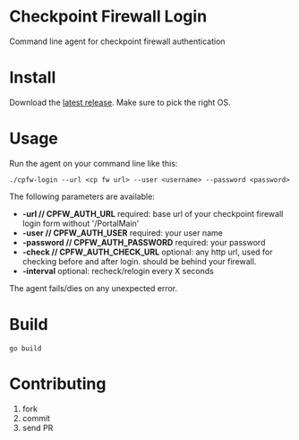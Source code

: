 # Checkpoint Firewall Login

Command line agent for checkpoint firewall authentication

# Install

Download the [latest release](https://github.com/felixb/cpfw-login/releases/latest).
Make sure to pick the right OS.

# Usage

Run the agent on your command line like this:

    ./cpfw-login --url <cp fw url> --user <username> --password <password>

The following parameters are available:

 * **-url // CPFW_AUTH_URL** required: base url of your checkpoint firewall login form without '/PortalMain'
 * **-user // CPFW_AUTH_USER** required: your user name
 * **-password // CPFW_AUTH_PASSWORD** required: your password
 * **-check // CPFW_AUTH_CHECK_URL** optional: any http url, used for checking before and after login. should be behind your firewall.
 * **-interval** optional: recheck/relogin every X seconds

The agent fails/dies on any unexpected error.

# Build

    go build

# Contributing

 1. fork
 2. commit
 3. send PR
